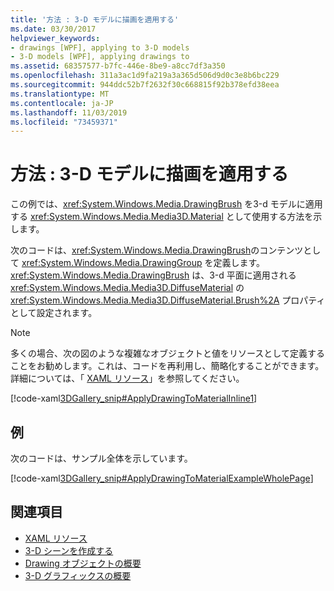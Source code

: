 ```yaml
---
title: '方法 : 3-D モデルに描画を適用する'
ms.date: 03/30/2017
helpviewer_keywords:
- drawings [WPF], applying to 3-D models
- 3-D models [WPF], applying drawings to
ms.assetid: 68357577-b7fc-446e-8be9-a8cc7df3a350
ms.openlocfilehash: 311a3ac1d9fa219a3a365d506d9d0c3e8b6bc229
ms.sourcegitcommit: 944ddc52b7f2632f30c668815f92b378efd38eea
ms.translationtype: MT
ms.contentlocale: ja-JP
ms.lasthandoff: 11/03/2019
ms.locfileid: "73459371"
---
```

# <a name="how-to-apply-a-drawing-to-a-3-d-model"></a>方法 : 3-D モデルに描画を適用する

この例では、<xref:System.Windows.Media.DrawingBrush> を3-d モデルに適用する <xref:System.Windows.Media.Media3D.Material> として使用する方法を示します。

次のコードは、<xref:System.Windows.Media.DrawingBrush>のコンテンツとして <xref:System.Windows.Media.DrawingGroup> を定義します。  <xref:System.Windows.Media.DrawingBrush> は、3-d 平面に適用される <xref:System.Windows.Media.Media3D.DiffuseMaterial> の <xref:System.Windows.Media.Media3D.DiffuseMaterial.Brush%2A> プロパティとして設定されます。

> [!NOTE]
> 多くの場合、次の図のような複雑なオブジェクトと値をリソースとして定義することをお勧めします。これは、コードを再利用し、簡略化することができます。 詳細については、「 [XAML リソース](../../../desktop-wpf/fundamentals/xaml-resources-define.md)」を参照してください。

[!code-xaml[3DGallery_snip#ApplyDrawingToMaterialInline1](~/samples/snippets/csharp/VS_Snippets_Wpf/3DGallery_snip/CS/ApplyDrawingToMaterialExample.xaml#applydrawingtomaterialinline1)]

## <a name="example"></a>例

次のコードは、サンプル全体を示しています。

[!code-xaml[3DGallery_snip#ApplyDrawingToMaterialExampleWholePage](~/samples/snippets/csharp/VS_Snippets_Wpf/3DGallery_snip/CS/ApplyDrawingToMaterialExample.xaml#applydrawingtomaterialexamplewholepage)]

## <a name="see-also"></a>関連項目

- [XAML リソース](../../../desktop-wpf/fundamentals/xaml-resources-define.md)
- [3-D シーンを作成する](how-to-create-a-3-d-scene.md)
- [Drawing オブジェクトの概要](drawing-objects-overview.md)
- [3-D グラフィックスの概要](3-d-graphics-overview.md)
